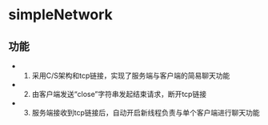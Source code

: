 # simpleNetwork

## 功能

- 1. 采用C/S架构和tcp链接，实现了服务端与客户端的简易聊天功能

- 2. 由客户端发送“close”字符串发起结束请求，断开tcp链接

- 3. 服务端接收到tcp链接后，自动开启新线程负责与单个客户端进行聊天功能